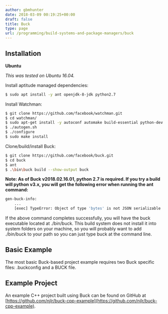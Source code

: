 ```yaml
---
author: gbmhunter
date: 2018-03-09 00:19:25+00:00
draft: false
title: Buck
type: page
url: /programming/build-systems-and-package-managers/buck
---
```


## Installation

**Ubuntu**

_This was tested on Ubuntu 16.04._

Install aptitude managed dependencies:

```sh
$ sudo apt install -y ant openjdk-8-jdk python2.7
```

Install Watchman:

```sh    
$ git clone https://github.com/facebook/watchman.git
$ cd watchman/
$ sudo apt-get install -y autoconf automake build-essential python-dev
$ ./autogen.sh 
$ ./configure 
$ sudo make install
``` 

Clone/build/install Buck:

```sh    
$ git clone https://github.com/facebook/buck.git
$ cd buck
$ ant
$ .\bin\buck build --show-output buck
```

**Note: As of Buck v2018.02.16.01, python 2.7 is required. If you try a build will python v3.x, you will get the following error when running the ant command:**

```sh    
gen-buck-info:
    ...
    [exec] TypeError: Object of type 'bytes' is not JSON serializable
```

If the above command completes successfully, you will have the buck executable located at ./bin/buck. This build system does not install it into system folders on your machine, so you will probably want to add ./bin/buck to your path so you can just type buck at the command line.

## Basic Example

The most basic Buck-based project example requires two Buck specific files: .buckconfig and a BUCK file.

## Example Project

An example C++ project built using Buck can be found on GitHub at [https://github.com/njlr/buck-cpp-example](https://github.com/njlr/buck-cpp-example).
